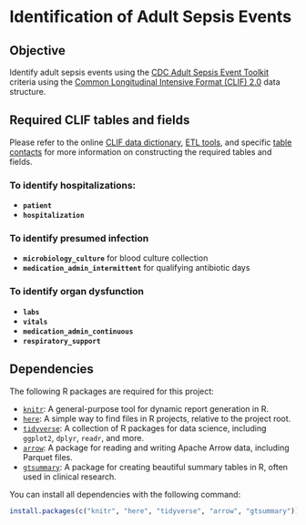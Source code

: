 # Identification of Adult Sepsis Events 

## Objective

Identify adult sepsis events using the [CDC Adult Sepsis Event Toolkit](https://www.cdc.gov/sepsis/pdfs/sepsis-surveillance-toolkit-mar-2018_508.pdf) criteria using the [Common Longitudinal Intensive Format (CLIF) 2.0](https://clif-consortium.github.io/website/) data structure. 

## Required CLIF tables and fields

Please refer to the online [CLIF data dictionary](https://clif-consortium.github.io/website/data-dictionary.html), [ETL tools](https://github.com/clif-consortium/CLIF/tree/main/etl-to-clif-resources), and specific [table contacts](https://github.com/clif-consortium/CLIF) for more information on constructing the required tables and fields.

### To identify hospitalizations:
- **`patient`**
- **`hospitalization`**

### To identify presumed infection
-  **`microbiology_culture`** for blood culture collection
-  **`medication_admin_intermittent`** for qualifying antibiotic days

### To identify organ dysfunction
- **`labs`**
- **`vitals`**
- **`medication_admin_continuous`**
- **`respiratory_support`**

## Dependencies

The following R packages are required for this project:

- [`knitr`](https://cran.r-project.org/package=knitr): A general-purpose tool for dynamic report generation in R.
- [`here`](https://cran.r-project.org/package=here): A simple way to find files in R projects, relative to the project root.
- [`tidyverse`](https://cran.r-project.org/package=tidyverse): A collection of R packages for data science, including `ggplot2`, `dplyr`, `readr`, and more.
- [`arrow`](https://cran.r-project.org/package=arrow): A package for reading and writing Apache Arrow data, including Parquet files.
- [`gtsummary`](https://cran.r-project.org/package=gtsummary): A package for creating beautiful summary tables in R, often used in clinical research.

You can install all dependencies with the following command:
```r
install.packages(c("knitr", "here", "tidyverse", "arrow", "gtsummary"))
```
